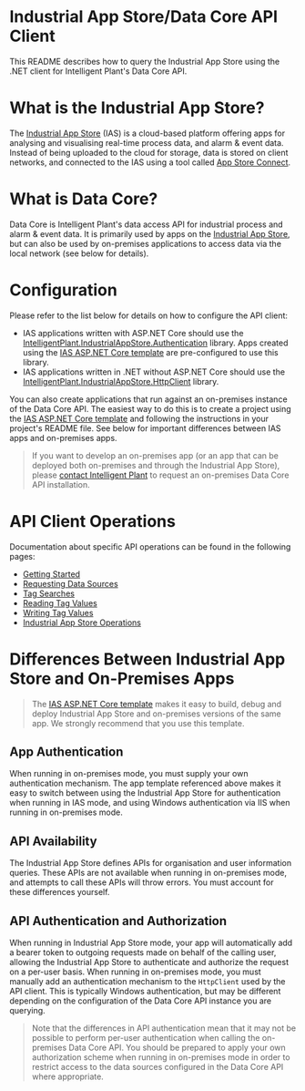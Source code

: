 # Industrial App Store/Data Core API Client

This README describes how to query the Industrial App Store using the .NET client for Intelligent Plant's Data Core API. 


# What is the Industrial App Store?

The [Industrial App Store](https://appstore.intelligentplant.com) (IAS) is a cloud-based platform offering apps for analysing and visualising real-time process data, and alarm & event data. Instead of being uploaded to the cloud for storage, data is stored on client networks, and connected to the IAS using a tool called [App Store Connect](https://appstore.intelligentplant.com/Home/AppProfile?appId=a73c453df5f447a6aa8a08d2019037a5).


# What is Data Core?

Data Core is Intelligent Plant's data access API for industrial process and alarm & event data. It is primarily used by apps on the [Industrial App Store](https://appstore.intelligentplant.com), but can also be used by on-premises applications to access data via the local network (see below for details).


# Configuration

Please refer to the list below for details on how to configure the API client:

- IAS applications written with ASP.NET Core should use the [IntelligentPlant.IndustrialAppStore.Authentication](/src/IntelligentPlant.IndustrialAppStore.Authentication) library. Apps created using the [IAS ASP.NET Core template](/src/IntelligentPlant.IndustrialAppStore.Templates) are pre-configured to use this library.
- IAS applications written in .NET without ASP.NET Core should use the [IntelligentPlant.IndustrialAppStore.HttpClient](/src/IntelligentPlant.IndustrialAppStore.HttpClient) library.

You can also create applications that run against an on-premises instance of the Data Core API. The easiest way to do this is to create a project using the [IAS ASP.NET Core template](/src/IntelligentPlant.IndustrialAppStore.Templates) and following the instructions in your project's README file. See below for important differences between IAS apps and on-premises apps.

> If you want to develop an on-premises app (or an app that can be deployed both on-premises and through the Industrial App Store), please [contact Intelligent Plant](https://www.intelligentplant.com/contact-us) to request an on-premises Data Core API installation.


# API Client Operations

Documentation about specific API operations can be found in the following pages:

- [Getting Started](./Getting-Started.md)
- [Requesting Data Sources](./Requesting-Data-Sources.md)
- [Tag Searches](./Tag-Searches.md)
- [Reading Tag Values](./Reading-Tag-Values.md)
- [Writing Tag Values](./Writing-Tag-Values.md)
- [Industrial App Store Operations](./Industrial-App-Store-Operations.md)


# Differences Between Industrial App Store and On-Premises Apps

> The [IAS ASP.NET Core template](/src/IntelligentPlant.IndustrialAppStore.Templates) makes it easy to build, debug and deploy Industrial App Store and on-premises versions of the same app. We strongly recommend that you use this template.


## App Authentication

When running in on-premises mode, you must supply your own authentication mechanism. The app template referenced above makes it easy to switch between using the Industrial App Store for authentication when running in IAS mode, and using Windows authentication via IIS when running in on-premises mode.


## API Availability

The Industrial App Store defines APIs for organisation and user information queries. These APIs are not available when running in on-premises mode, and attempts to call these APIs will throw errors. You must account for these differences yourself.


## API Authentication and Authorization

When running in Industrial App Store mode, your app will automatically add a bearer token to outgoing requests made on behalf of the calling user, allowing the Industrial App Store to authenticate and authorize the request on a per-user basis. When running in on-premises mode, you must manually add an authentication mechanism to the `HttpClient` used by the API client. This is typically Windows authentication, but may be different depending on the configuration of the Data Core API instance you are querying.

> Note that the differences in API authentication mean that it may not be possible to perform per-user authentication when calling the on-premises Data Core API. You should be prepared to apply your own authorization scheme when running in on-premises mode in order to restrict access to the data sources configured in the Data Core API where appropriate.
